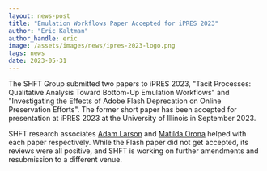 ```yaml
---
layout: news-post
title: "Emulation Workflows Paper Accepted for iPRES 2023"
author: "Eric Kaltman"
author_handle: eric
image: /assets/images/news/ipres-2023-logo.png
tags: news
date: 2023-05-31
---
```


The SHFT Group submitted two papers to iPRES 2023, "Tacit Processes: Qualitative Analysis Toward Bottom-Up Emulation Workflows"
and "Investigating the Effects of Adobe Flash Deprecation on Online Preservation Efforts". The former short paper 
has been accepted for presentation at iPRES 2023 at the University of Illinois in September 2023. 

SHFT research associates [Adam Larson] and [Matilda Orona] helped with each paper respectively. While the Flash paper
did not get accepted, its reviews were all positive, and SHFT is working on further amendments and resubmission to a
different venue. 

[Adam Larson]: /pages/team/adam-larson
[Matilda Orona]: /pages/team/2022-04-13-matilda-orona